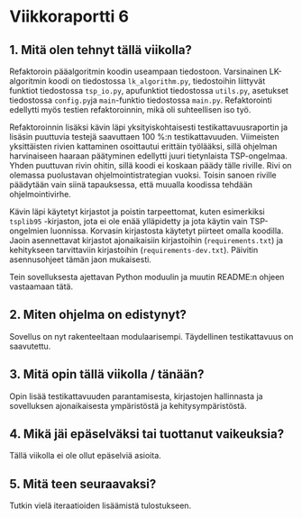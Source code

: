# Viikkoraportti 6

## 1. Mitä olen tehnyt tällä viikolla?

Refaktoroin pääalgoritmin koodin useampaan tiedostoon. Varsinainen LK-algoritmin 
koodi on tiedostossa `lk_algorithm.py`, tiedostoihin liittyvät funktiot tiedostossa 
`tsp_io.py`, apufunktiot tiedostossa `utils.py`, asetukset tiedostossa `config.py`ja 
`main`-funktio tiedostossa `main.py`. Refaktorointi edellytti myös testien refaktoroinnin, 
mikä oli suhteellisen iso työ. 

Refaktoroinnin lisäksi kävin läpi yksityiskohtaisesti testikattavuusraportin ja lisäsin
puuttuvia testejä saavuttaen 100 %:n testikattavuuden. Viimeisten yksittäisten rivien 
kattaminen osoittautui erittäin työlääksi, sillä ohjelman harvinaiseen haaraan päätyminen 
edellytti juuri tietynlaista TSP-ongelmaa. Yhden puuttuvan rivin ohitin, sillä koodi 
ei koskaan päädy tälle riville. Rivi on olemassa puolustavan ohjelmointistrategian 
vuoksi. Toisin sanoen riville päädytään vain siinä tapauksessa, että muualla koodissa 
tehdään ohjelmointivirhe.


Kävin läpi käytetyt kirjastot ja poistin tarpeettomat, kuten esimerkiksi `tsplib95`
-kirjaston, jota ei ole enää ylläpidetty ja jota käytin vain TSP-ongelmien luonnissa. 
Korvasin kirjastosta käytetyt piirteet omalla koodilla. Jaoin asennettavat kirjastot
ajonaikaisiin kirjastoihin (`requirements.txt`) ja kehitykseen tarvittaviin kirjastoihin 
(`requirements-dev.txt`). Päivitin asennusohjeet tämän jaon mukaisesti.

Tein sovelluksesta ajettavan Python moduulin ja muutin README:n ohjeen vastaamaan tätä. 

## 2. Miten ohjelma on edistynyt?

Sovellus on nyt rakenteeltaan modulaarisempi. Täydellinen testikattavuus on saavutettu. 

## 3. Mitä opin tällä viikolla / tänään?

Opin lisää testikattavuuden parantamisesta, kirjastojen hallinnasta ja sovelluksen 
ajonaikaisesta ympäristöstä ja kehitysympäristöstä.

## 4. Mikä jäi epäselväksi tai tuottanut vaikeuksia? 

Tällä viikolla ei ole ollut epäselviä asioita.

## 5. Mitä teen seuraavaksi?

Tutkin vielä iteraatioiden lisäämistä tulostukseen.